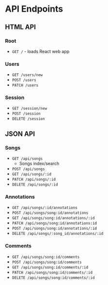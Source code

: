 # API Endpoints

## HTML API

### Root

- `GET /` - loads React web app

### Users

- `GET /users/new`
- `POST /users`
- `PATCH /users`

### Session

- `GET /session/new`
- `POST /session`
- `DELETE /session`

## JSON API

### Songs

- `GET /api/songs`
  - Songs index/search
- `POST /api/songs`
- `GET /api/songs/:id`
- `PATCH /api/songs/:id`
- `DELETE /api/songs/:id`

### Annotations

- `GET /api/songs/:id/annotations`
- `POST /api/songs/song:id/annotations`
- `GET /api/songs/song:id/annotations/:id`
- `PATCH /api/songs/song:id/annotations:id`
- `POST /api/songs/song:id/annotations/:id`
- `DELETE /api/songs/:song_id/annotations/:id`

### Comments

- `GET /api/songs/song:id/comments`
- `POST /api/songs/song:id/comments`
- `GET /api/songs/song:id/comments/:id`
- `PATCH /api/songs/song:id/comments/:id`
- `DELETE /api/songs/song:id/comments/:id`
